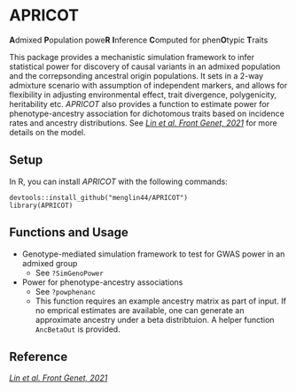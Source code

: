 # APRICOT
**A**dmixed **P**opulation powe**R** **I**nference **C**omputed for phen**O**typic **T**raits

This package provides a mechanistic simulation framework to infer statistical power for discovery of causal variants in an admixed population and the correpsonding ancestral origin populations. It sets in a 2-way admixture scenario with assumption of independent markers, and allows for flexibility in adjusting environmental effect, trait divergence, polygenicity, heritability etc. *APRICOT* also provides a function to estimate power for phenotype-ancestry association for dichotomous traits based on incidence rates and ancestry distributions. See [*Lin et al. Front Genet, 2021*](https://www.ncbi.nlm.nih.gov/pmc/articles/PMC8181458/) for more details on the model.

## Setup

In R, you can install *APRICOT* with the following commands:
```
devtools::install_github("menglin44/APRICOT")
library(APRICOT)
```

## Functions and Usage

- Genotype-mediated simulation framework to test for GWAS power in an admixed group
  - See ```?SimGenoPower```
- Power for phenotype-ancestry associations
  - See ```?powphenanc```
  - This function requires an example ancestry matrix as part of input. If no emprical estimates are available, one can generate an approximate ancestry under a beta distribtuion. A helper function ```AncBetaOut``` is provided.

## Reference

[*Lin et al. Front Genet, 2021*](https://www.frontiersin.org/articles/10.3389/fgene.2021.673167/full) 
